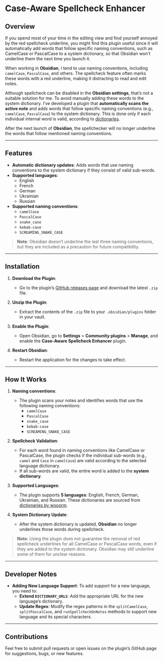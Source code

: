 # Case-Aware Spellcheck Enhancer
## Overview

If you spend most of your time in the editing view and find yourself annoyed by the red spellcheck underline,
you might find this plugin useful since it will automatically add words that follow specific naming conventions, such as CamelCase or PascalCase to a system dictionary, so that Obsidian won't underline them the next time you launch it.

When working in **Obsidian**, I tend to use naming conventions, including `camelCase`, `PascalCase`, and others.
The spellcheck feature often marks these words with a red underline, making it distracting to read and edit notes.

Although spellcheck can be disabled in the **Obsidian settings**, that’s not a suitable solution for me.
To avoid manually adding these words to the system dictionary.
I’ve developed a plugin that **automatically scans the active note** and adds words that follow specific naming conventions
(e.g., `camelCase`, `PascalCase`) to the system dictionary.
This is done only if each individual internal word is valid, according to [dictionaries](https://github.com/wooorm/dictionaries).

After the next launch of **Obsidian**, the spellchecker will no longer underline the words that follow mentioned naming conventions.

---

## Features

- **Automatic dictionary updates**: Adds words that use naming conventions to the system dictionary if they consist of valid sub-words.
- **Supported languages**:
	- English
	- French
	- German
	- Ukrainian
	- Russian
- **Supported naming conventions**:
	- `camelCase`
	- `PascalCase`
	- `snake_case`
	- `kebab-case`
	- `SCREAMING_SNAKE_CASE`

> **Note**: Obsidian doesn’t underline the last three naming conventions, but they are included as a precaution for future compatibility.

---

## Installation

1. **Download the Plugin**:
	- Go to the plugin’s [GitHub releases page](https://github.com/artem-dementiev/case-aware-spellcheck-enhancer/releases) and download the latest `.zip` file.

2. **Unzip the Plugin**:
	- Extract the contents of the `.zip` file to your `.obsidian/plugins` folder in your vault.

3. **Enable the Plugin**:
	- Open Obsidian, go to **Settings** > **Community plugins** > **Manage**, and enable the **Case-Aware Spellcheck Enhancer** plugin.

4. **Restart Obsidian**:
	- Restart the application for the changes to take effect.

---

## How It Works

1. **Naming conventions**:
	- The plugin scans your notes and identifies words that use the following naming conventions:
		- `camelCase`
		- `PascalCase`
		- `snake_case`
		- `kebab-case`
		- `SCREAMING_SNAKE_CASE`

2. **Spellcheck Validation**:
	- For each word found in naming conventions like CamelCase or PascalCase, the plugin checks if the individual sub-words (e.g., `camel` and `Case` in `camelCase`) are valid according to the selected language dictionary.
	- If all sub-words are valid, the entire word is added to the **system dictionary**.

3. **Supported Languages**:
	- The plugin supports **5 languages**: English, French, German, Ukrainian, and Russian. These dictionaries are sourced from [dictionaries by wooorm](https://github.com/wooorm/dictionaries).

4. **System Dictionary Update**:
	- After the system dictionary is updated, **Obsidian** no longer underlines those words during spellcheck.

> **Note**: Using the plugin does not guarantee the removal of red spellcheck underlines for all CamelCase or PascalCase words, even if they are added to the system dictionary. Obsidian may still underline some of them for unclear reasons.
---

## Developer Notes

- **Adding New Language Support**:
  To add support for a new language, you need to:
	- **Extend `DICTIONARY_URLS`**: Add the appropriate URL for the new language’s dictionary.
	- **Update Regex**: Modify the regex patterns in the `splitCamelCase`, `splitPascalCase`, and `runSpellcheckOnNotes` methods to support new language and its special characters.

---

## Contributions

Feel free to submit pull requests or open issues on the plugin’s GitHub page for suggestions, bugs, or new features.
